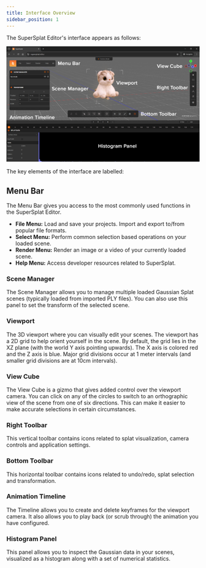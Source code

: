 ```yaml
---
title: Interface Overview
sidebar_position: 1
---
```


The SuperSplat Editor's interface appears as follows:

![supersplat-interface](/img/user-manual/gaussian-splatting/editing/supersplat/interface-overview.png)

The key elements of the interface are labelled:

## Menu Bar

The Menu Bar gives you access to the most commonly used functions in the SuperSplat Editor.

* **File Menu:** Load and save your projects. Import and export to/from popular file formats.
* **Select Menu:** Perform common selection based operations on your loaded scene.
* **Render Menu:** Render an image or a video of your currently loaded scene.
* **Help Menu:** Access developer resources related to SuperSplat.

### Scene Manager

The Scene Manager allows you to manage multiple loaded Gaussian Splat scenes (typically loaded from imported PLY files). You can also use this panel to set the transform of the selected scene.

### Viewport

The 3D viewport where you can visually edit your scenes. The viewport has a 2D grid to help orient yourself in the scene. By default, the grid lies in the XZ plane (with the world Y axis pointing upwards). The X axis is colored red and the Z axis is blue. Major grid divisions occur at 1 meter intervals (and smaller grid divisions are at 10cm intervals).

### View Cube

The View Cube is a gizmo that gives added control over the viewport camera. You can click on any of the circles to switch to an orthographic view of the scene from one of six directions. This can make it easier to make accurate selections in certain circumstances.

### Right Toolbar

This vertical toolbar contains icons related to splat visualization, camera controls and application settings.

### Bottom Toolbar

This horizontal toolbar contains icons related to undo/redo, splat selection and transformation.

### Animation Timeline

The Timeline allows you to create and delete keyframes for the viewport camera. It also allows you to play back (or scrub through) the animation you have configured.

### Histogram Panel

This panel allows you to inspect the Gaussian data in your scenes, visualized as a histogram along with a set of numerical statistics.
